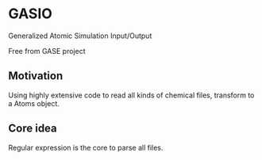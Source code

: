 # GASIO

Generalized Atomic Simulation Input/Output

Free from GASE project



## Motivation

Using highly extensive code to read all kinds of chemical files, transform to a Atoms object.



## Core idea

Regular expression is the core to parse all files.




